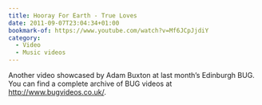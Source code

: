 ```yaml
---
title: Hooray For Earth - True Loves
date: 2011-09-07T23:04:34+01:00
bookmark-of: https://www.youtube.com/watch?v=Mf6JCpJjdiY
category:
  - Video
  - Music videos
---
```

Another video showcased by Adam Buxton at last month’s Edinburgh BUG. You can find a complete archive of BUG videos at <http://www.bugvideos.co.uk/>.
